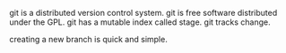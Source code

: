 git is a distributed version control system.
git is free software distributed under the GPL.
git has a mutable index called stage.
git tracks change.

creating a new branch is quick and simple.

